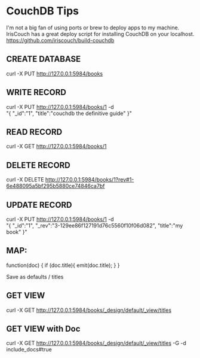 # CouchDB Tips

I'm not a big fan of using ports or brew to deploy apps to my machine. IrisCouch has a great deploy script for installing CouchDB on your localhost.
https://github.com/iriscouch/build-couchdb


## CREATE DATABASE
curl -X PUT http://127.0.0.1:5984/books

## WRITE RECORD
curl -X PUT http://127.0.0.1:5984/books/1 -d \
"{
\"_id\":\"1\", 
\"title\":\"couchdb the definitive guide\"
}"


## READ RECORD
curl -X GET http://127.0.0.1:5984/books/1


## DELETE RECORD
curl -X DELETE http://127.0.0.1:5984/books/1?rev#1-6e488095a5bf295b5880ce74846ca7bf

## UPDATE RECORD
curl -X PUT http://127.0.0.1:5984/books/1 -d \
"{
\"_id\":\"1\", 
\"_rev\":\"3-129ee86f127191d76c5560f10f06d082\",
\"title\":\"my book\"
}"


## MAP:
function(doc) {
  if (doc.title){
    emit(doc.title);
  }
}

Save as defaults / titles

## GET VIEW
curl -X GET http://127.0.0.1:5984/books/_design/default/_view/titles 


## GET VIEW with Doc
curl -X GET http://127.0.0.1:5984/books/_design/default/_view/titles -G -d include_docs#true
